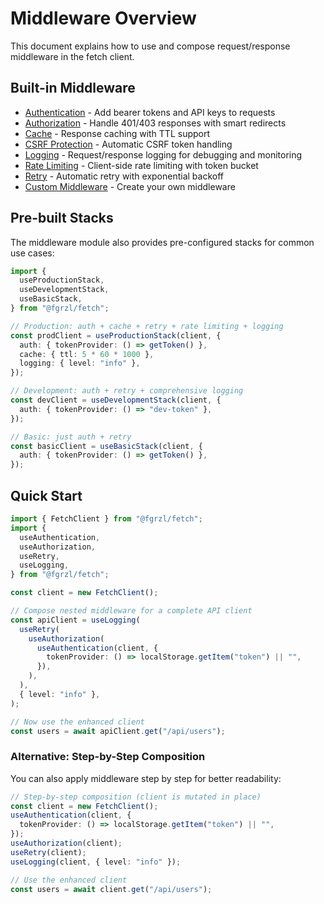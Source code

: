 # Middleware Overview

This document explains how to use and compose request/response middleware in the fetch client.

## Built-in Middleware

- [Authentication](./middleware/authentication.md) - Add bearer tokens and API keys to requests
- [Authorization](./middleware/authorization.md) - Handle 401/403 responses with smart redirects
- [Cache](./middleware/cache.md) - Response caching with TTL support
- [CSRF Protection](./middleware/csrf.md) - Automatic CSRF token handling
- [Logging](./middleware/logging.md) - Request/response logging for debugging and monitoring
- [Rate Limiting](./middleware/rate-limit.md) - Client-side rate limiting with token bucket
- [Retry](./middleware/retry.md) - Automatic retry with exponential backoff
- [Custom Middleware](./middleware/custom.md) - Create your own middleware

## Pre-built Stacks

The middleware module also provides pre-configured stacks for common use cases:

```ts
import {
  useProductionStack,
  useDevelopmentStack,
  useBasicStack,
} from "@fgrzl/fetch";

// Production: auth + cache + retry + rate limiting + logging
const prodClient = useProductionStack(client, {
  auth: { tokenProvider: () => getToken() },
  cache: { ttl: 5 * 60 * 1000 },
  logging: { level: "info" },
});

// Development: auth + retry + comprehensive logging
const devClient = useDevelopmentStack(client, {
  auth: { tokenProvider: () => "dev-token" },
});

// Basic: just auth + retry
const basicClient = useBasicStack(client, {
  auth: { tokenProvider: () => getToken() },
});
```

## Quick Start

```ts
import { FetchClient } from "@fgrzl/fetch";
import {
  useAuthentication,
  useAuthorization,
  useRetry,
  useLogging,
} from "@fgrzl/fetch";

const client = new FetchClient();

// Compose nested middleware for a complete API client
const apiClient = useLogging(
  useRetry(
    useAuthorization(
      useAuthentication(client, {
        tokenProvider: () => localStorage.getItem("token") || "",
      }),
    ),
  ),
  { level: "info" },
);

// Now use the enhanced client
const users = await apiClient.get("/api/users");
```

### Alternative: Step-by-Step Composition

You can also apply middleware step by step for better readability:

```ts
// Step-by-step composition (client is mutated in place)
const client = new FetchClient();
useAuthentication(client, {
  tokenProvider: () => localStorage.getItem("token") || "",
});
useAuthorization(client);
useRetry(client);
useLogging(client, { level: "info" });

// Use the enhanced client
const users = await client.get("/api/users");
```
